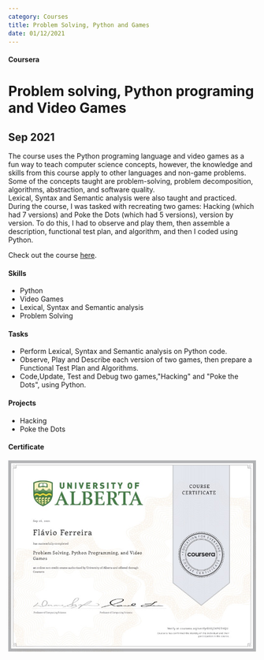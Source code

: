 ```yaml
---
category: Courses
title: Problem Solving, Python and Games
date: 01/12/2021
---
```


#### Coursera

# Problem solving, Python programing and Video Games
## Sep 2021

The course uses the Python programing language and video games as a fun way to teach computer science concepts, however, the knowledge and skills from this course apply to other languages and non-game problems. Some of the concepts taught are problem-solving, problem decomposition, algorithms, abstraction, and software quality.   
Lexical, Syntax and Semantic analysis were also taught and practiced.   
During the course, I was tasked with recreating two games: Hacking (which had 7 versions) and Poke the Dots (which had 5 versions), version by version. To do this, I had to observe and play them, then assemble a description, functional test plan, and algorithm, and then I coded using Python.   

Check out the course [here](https://www.coursera.org/learn/problem-solving-programming-video-games).

#### Skills
- Python
- Video Games
- Lexical, Syntax and Semantic analysis
- Problem Solving

#### Tasks
- Perform Lexical, Syntax and Semantic analysis on Python code.
- Observe, Play and Describe each version of two games, then prepare a Functional Test Plan and Algorithms.
- Code,Update, Test and Debug two games,"Hacking" and "Poke the Dots", using Python.

#### Projects
- Hacking
- Poke the Dots

#### Certificate
[![Certificate](/assets/about/courses/PSPPaVG.jpg)](https://coursera.org/share/ad6bae7c531c7e00da3b89d18ff89821)